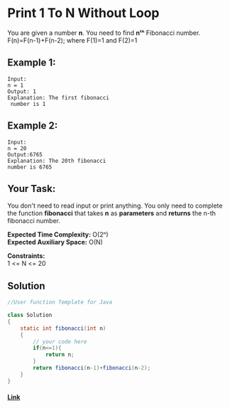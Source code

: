 
# Print 1 To N Without Loop 
You are given a number **n**. You need to find **nᵗʰ** Fibonacci number.  
F(n)=F(n-1)+F(n-2); where F(1)=1 and F(2)=1

## Example 1:

```
Input:
n = 1
Output: 1
Explanation: The first fibonacci
 number is 1
```

## Example 2:

```
Input:
n = 20
Output:6765
Explanation: The 20th fibonacci 
number is 6765
```

## Your Task:
You don't need to read input or print anything. You only need to complete the function **fibonacci** that takes **n** as **parameters** and **returns** the n-th fibonacci number.


**Expected Time Complexity:** O(2ⁿ)  
**Expected Auxiliary Space:** O(N)

**Constraints:**  
1 <= N <= 20

## Solution


```java
//User function Template for Java

class Solution
{
    static int fibonacci(int n)
    {
        // your code here
        if(n<=1){
            return n;
        }
        return fibonacci(n-1)+fibonacci(n-2);
    }
}

```

#### [Link](https://practice.geeksforgeeks.org/problems/fibonacci-using-recursion/1/?track=DSASP-Recursion&batchId=154)